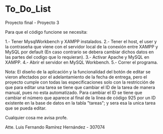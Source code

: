 # To_Do_List
Proyecto final - Proyecto 3


Para que el código funcione se necesita:

1.- Tener MysqlWorkbench y XAMPP instalados.
2.- Tener el host, el user y la contraseña que viene con el servidor local de la conexión entre XAMPP y MySQL por default (En caso contrario se debera cambiar dichos datos en las partes del codigo que lo requieran).
3.- Activar Apache y MySQL en XAMPP.
4.- Abrir el servidor en MySQL Workbench.
5.- Correr el programa.


Nota: El diseño de la aplicación y la funcionalidad del botón de editar se vieron afectados por el adelantamiento de la fecha de entrega, pero el proyecto cumple con todas las especificaciones solo con la restricción de que para editar una tarea se tiene que cambiar el ID de la tarea de manera manual, pues no esta automatizado. Para cambiar el ID se tiene que cambiar el número que aparece al final de la línea de código 925 por un ID existente en la base de datos en la tabla "tareas"; y sera esa la unica tarea que se pueda editar.

Cualquier cosa me avisa profe.

Atte. Luis Fernando Ramírez Hernández - 307074
